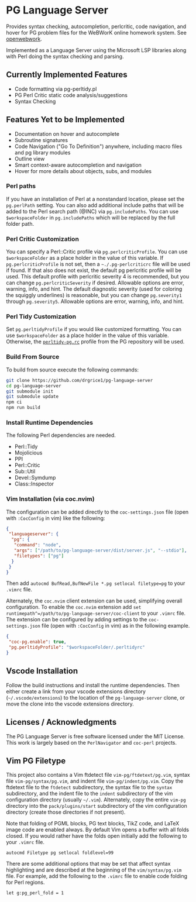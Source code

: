 # PG Language Server

Provides syntax checking, autocompletion, perlcritic, code navigation, and hover for PG problem files for the WeBWorK
online homework system. See [openwebwork](https://github.com/openwebwork).

Implemented as a Language Server using the Microsoft LSP libraries along with Perl doing the syntax checking and
parsing.

## Currently Implemented Features

- Code formatting via pg-perltidy.pl
- PG Perl Critic static code analysis/suggestions
- Syntax Checking

## Features Yet to be Implemented

- Documentation on hover and autocomplete
- Subroutine signatures
- Code Navigation ("Go To Definition") anywhere, including macro files and pg library modules
- Outline view
- Smart context-aware autocompletion and navigation
- Hover for more details about objects, subs, and modules

### Perl paths

If you have an installation of Perl at a nonstandard location, please set the `pg.perlPath` setting. You can also add
additional include paths that will be added to the Perl search path (@INC) via `pg.includePaths`. You can use
`$workspaceFolder` in `pg.includePaths` which will be replaced by the full folder path.

### Perl Critic Customization

You can specify a Perl::Critic profile via `pg.perlcriticProfile`. You can use `$workspaceFolder` as a place holder in
the value of this variable. If `pg.perlcriticProfile` is not set, then a `~./.pg-perlcriticrc` file will be used if
found. If that also does not exist, the default pg perlcritic profile will be used. This default profile with perlcritic
severity 4 is recommended, but you can change `pg.perlcriticSeverity` if desired. Allowable options are error, warning,
info, and hint. The default diagnostic severity (used for coloring the squiggly underlines) is reasonable, but you can
change `pg.severity1` through `pg.severity5`. Allowable options are error, warning, info, and hint.

### Perl Tidy Customization

Set `pg.perltidyProfile` if you would like customized formatting. You can use `$workspaceFolder` as a place holder in
the value of this variable. Otherwise, the
[`perltidy-pg.rc`](https://github.com/openwebwork/pg/blob/main/bin/perltidy-pg.rc) profile from the PG repository will
be used.

### Build From Source

To build from source execute the following commands:

```sh
git clone https://github.com/drgrice1/pg-language-server
cd pg-language-server
git submodule init
git submodule update
npm ci
npm run build
```

### Install Runtime Dependencies

The following Perl dependencies are needed.

- Perl::Tidy
- Mojolicious
- PPI
- Perl::Critic
- Sub::Util
- Devel::Symdump
- Class::Inspector

### Vim Installation (via coc.nvim)

The configuration can be added directly to the `coc-settings.json` file (open with `:CocConfig` in vim) like the
following:

```json
{
 "languageserver": {
  "pg": {
   "command": "node",
   "args": ["/path/to/pg-language-server/dist/server.js", "--stdio"],
   "filetypes": ["pg"]
  }
 }
}
```

Then add `autocmd BufRead,BufNewFile *.pg setlocal filetype=pg` to your `.vimrc` file.

Alternately, the `coc.nvim` client extension can be used, simplifying overall configuration. To enable the `coc.nvim`
extension add `set runtimepath^=/path/to/pg-language-server/coc-client` to your `.vimrc` file. The extension can be
configured by adding settings to the `coc-settings.json` file (open with `:CocConfig` in vim) as in the following
example.

```json
{
 "coc-pg.enable": true,
 "pg.perltidyProfile": "$workspaceFolder/.perltidyrc"
}
```

## Vscode Installation

Follow the build instructions and install the runtime dependencies. Then either create a link from your vscode
extensions directory (`~/.vscode/extensions`) to the location of the `pg-language-server` clone, or move the clone into
the vscode extensions directory.

## Licenses / Acknowledgments

The PG Language Server is free software licensed under the MIT License. This work is largely based on the
`PerlNavigator` and `coc-perl` projects.

## Vim PG Filetype

This project also contains a Vim ftdetect file `vim-pg/ftdetext/pg.vim`, syntax file `vim-pg/syntax/pg.vim`, and indent
file `vim-pg/indent/pg.vim`. Copy the ftdetext file to the `ftdetect` subdirectory, the syntax file to the `syntax`
subdirectory, and the indent file to the `indent` subdirectory of the vim configuration directory (usually `~/.vim`).
Alternately, copy the entire `vim-pg` directory into the `pack/plugins/start` subdirectory of the vim configuration
directory (create those directories if not present).

Note that folding of PGML blocks, PG text blocks, TikZ code, and LaTeX image code are enabled always. By default Vim
opens a buffer with all folds closed. If you would rather have the folds open initially add the following to your
`.vimrc` file.

```vim
autocmd Filetype pg setlocal foldlevel=99
```

There are some additional options that may be set that affect syntax highlighting and are described at the beginning of
the `vim/syntax/pg.vim` file. For example, add the following to the `.vimrc` file to enable code folding for Perl
regions.

```vim
let g:pg_perl_fold = 1
```
